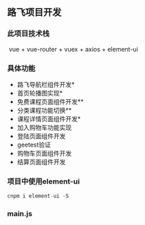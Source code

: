## 路飞项目开发

### 此项目技术栈

​	vue + vue-router + vuex + axios + element-ui

### 具体功能

- 路飞导航栏组件开发*
- 首页轮播图实现*
- 免费课程页面组件开发**
- 分类课程功能切换**
- 课程详情页面组件开发*
- 加入购物车功能实现
- 登陆页面组件开发
- geetest验证
- 购物车页面组件开发
- 结算页面组件开发

### 项目中使用element-ui

```javascript
cnpm i element-ui -S
```

### main.js

